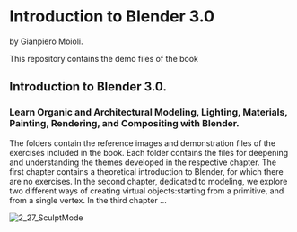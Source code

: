 # Introduction to Blender 3.0
by Gianpiero Moioli.

This repository contains the demo files of the book 
## Introduction to Blender 3.0.
### Learn Organic and Architectural Modeling, Lighting, Materials, Painting, Rendering, and Compositing with Blender.
The folders contain the reference images and demonstration files of the exercises included in the book.
Each folder contains the files for deepening and understanding the themes developed in the respective chapter.
The first chapter contains a theoretical introduction to Blender, for which there are no exercises.
In the second chapter, dedicated to modeling, we explore two different ways of creating virtual objects:starting from a primitive, and from a single vertex.
In the third chapter …

![2_27_SculptMode](https://user-images.githubusercontent.com/95879583/147708349-262be258-0a1e-403c-91ae-9575af2d5b2e.jpg)


